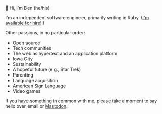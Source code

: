 👋 Hi, I'm Ben (he/his)

I'm an independent software engineer, primarily writing in Ruby.  ([I'm available for hire!](https://www.benjaminoakes.com/hire/)!)

Other passions, in no particular order:

- Open source
- Tech communities
- The web as hypertext and an application platform
- Iowa City
- Sustainability
- A hopeful future (e.g., Star Trek)
- Parenting
- Language acquisition
- American Sign Language
- Video games

If you have something in common with me, please take a moment to say hello over email or <a rel="me" href="https://ruby.social/@benjaminoakes">Mastodon</a>.
